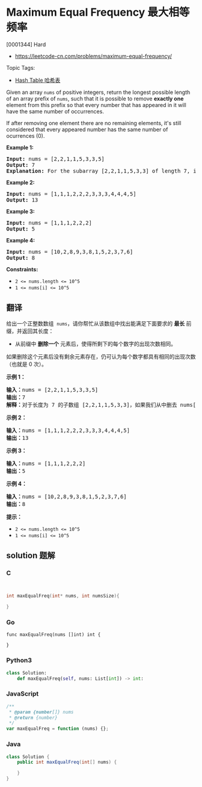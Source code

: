 # Maximum Equal Frequency 最大相等频率

[0001344] Hard

- https://leetcode-cn.com/problems/maximum-equal-frequency/

Topic Tags:

- [Hash Table 哈希表](https://leetcode-cn.com/tag/hash-table/)

Given an array `nums` of positive integers, return the longest possible length of an array prefix of `nums`, such that it is possible to remove **exactly one** element from this prefix so that every number that has appeared in it will have the same number of occurrences.

If after removing one element there are no remaining elements, it's still considered that every appeared number has the same number of ocurrences (0).

**Example 1:**

<pre><strong>Input:</strong> nums = [2,2,1,1,5,3,3,5]
<strong>Output:</strong> 7
<strong>Explanation:</strong> For the subarray [2,2,1,1,5,3,3] of length 7, if we remove nums[4]=5, we will get [2,2,1,1,3,3], so that each number will appear exactly twice.
</pre>

**Example 2:**

<pre><strong>Input:</strong> nums = [1,1,1,2,2,2,3,3,3,4,4,4,5]
<strong>Output:</strong> 13
</pre>

**Example 3:**

<pre><strong>Input:</strong> nums = [1,1,1,2,2,2]
<strong>Output:</strong> 5
</pre>

**Example 4:**

<pre><strong>Input:</strong> nums = [10,2,8,9,3,8,1,5,2,3,7,6]
<strong>Output:</strong> 8
</pre>

**Constraints:**

- `2 <= nums.length <= 10^5`
- `1 <= nums[i] <= 10^5`

## 翻译

给出一个正整数数组  `nums`，请你帮忙从该数组中找出能满足下面要求的 **最长** 前缀，并返回其长度：

- 从前缀中 **删除一个** 元素后，使得所剩下的每个数字的出现次数相同。

如果删除这个元素后没有剩余元素存在，仍可认为每个数字都具有相同的出现次数（也就是 0 次）。

**示例 1：**

<pre><strong>输入：</strong>nums = [2,2,1,1,5,3,3,5]
<strong>输出：</strong>7
<strong>解释：</strong>对于长度为 7 的子数组 [2,2,1,1,5,3,3]，如果我们从中删去 nums[4]=5，就可以得到 [2,2,1,1,3,3]，里面每个数字都出现了两次。
</pre>

**示例 2：**

<pre><strong>输入：</strong>nums = [1,1,1,2,2,2,3,3,3,4,4,4,5]
<strong>输出：</strong>13
</pre>

**示例 3：**

<pre><strong>输入：</strong>nums = [1,1,1,2,2,2]
<strong>输出：</strong>5
</pre>

**示例 4：**

<pre><strong>输入：</strong>nums = [10,2,8,9,3,8,1,5,2,3,7,6]
<strong>输出：</strong>8
</pre>

**提示：**

- `2 <= nums.length <= 10^5`
- `1 <= nums[i] <= 10^5`

## solution 题解

### C

```c


int maxEqualFreq(int* nums, int numsSize){

}
```

### Go

```golang
func maxEqualFreq(nums []int) int {

}
```

### Python3

```python
class Solution:
    def maxEqualFreq(self, nums: List[int]) -> int:
```

### JavaScript

```javascript
/**
 * @param {number[]} nums
 * @return {number}
 */
var maxEqualFreq = function (nums) {};
```

### Java

```java
class Solution {
    public int maxEqualFreq(int[] nums) {

    }
}
```
